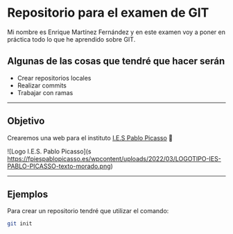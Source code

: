 # Repositorio para el examen de GIT

Mi nombre es Enrique Martínez Fernández y en este examen voy a poner en práctica todo lo que he aprendido sobre GIT.

## Algunas de las cosas que tendré que hacer serán
- Crear repositorios locales
- Realizar commits
- Trabajar con ramas

---

## Objetivo
Crearemos una web para el instituto [I.E.S Pablo Picasso](https://ies-pablopicasso.es) :school:

![Logo I.E.S. Pablo Picasso](s https://fpiespablopicasso.es/wpcontent/uploads/2022/03/LOGOTIPO-IES-PABLO-PICASSO-texto-morado.png)

---

## Ejemplos
Para crear un repositorio tendré que utilizar el comando:

```bash
git init